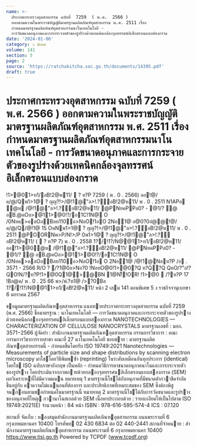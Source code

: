 ```yaml
---
name: >-
  ประกาศกระทรวงอุตสาหกรรม ฉบับที่  7259  ( พ.ศ.  2566 )
  ออกตามความในพระราชบัญญัติมาตรฐานผลิตภัณฑ์อุตสาหกรรม พ.ศ. 2511 เรื่อง 
  กำหนดมาตรฐานผลิตภัณฑ์อุตสาหกรรมนาโนเทคโนโลยี -
  การวัดขนาดอนุภาคและการกระจายตัวของรูปร่างด้วยเทคนิคกล้องจุลทรรศน์อิเล็กตรอนแบบส่องกราด
date: '2024-01-06'
category: ง พิเศษ
volume: 141
section: 5
page: 2
source: 'https://ratchakitcha.soc.go.th/documents/14395.pdf'
draft: true
---
```


# ประกาศกระทรวงอุตสาหกรรม ฉบับที่  7259  ( พ.ศ.  2566 ) ออกตามความในพระราชบัญญัติมาตรฐานผลิตภัณฑ์อุตสาหกรรม พ.ศ. 2511 เรื่อง  กำหนดมาตรฐานผลิตภัณฑ์อุตสาหกรรมนาโนเทคโนโลยี - การวัดขนาดอนุภาคและการกระจายตัวของรูปร่างด้วยเทคนิคกล้องจุลทรรศน์อิเล็กตรอนแบบส่องกราด

!1>@01>ท1/อB!2@ห11/  ? ท?P 7259 ( พ . 0 . 2566) ออ!@/ค/@/Qพ1>1@ ? ญญ?!>/@!1@"ล>!.?์อB!2@ห11/ พ . 0 . 2511 N1APอ ํ@ห /@!1@"ล>!.?์อB!2@ห11/ @PNทคPPล0? - @1/? @ อB.@คOล>@11>@0!?/อ1C!1N@ O /0Nทค>คลOอBลท110์อ>NลO!1อO 2Nอ1@ อ@0?0อํ@@!@/ค/@/Q/@!1@ 15 OหNพ1>1@ ? ญญ?!>/@!1@"ล>!.?์อB!2@ห11/ พ . 0 . 2511 @POORNพ>P/N!>/P 0พ1>1@ ? ญญ?!>/@!1@"ล>!.?์อB!2@ห11/ (  ? ท?P 7) พ . 0 . 2558 1?/!1?/N@@11>ท1/อB!2@ห11/ออ!1>@0ํ@ห /@!1@"ล>!.?์อB!2@ห11/ @PNทคPPล0? - @1/? @ อB.@คOล>@11>@0!?/อ1C!1N@ O /0Nทค>คลOอBลท110์อ>NลO!1อ O 2Nอ1@ /@!1@Nลท?P /อ . 3571 - 2566 R/O ? /?1@0ล>Nอ?0 !NอทO@0!1>@0?Q ท?Q?Q QหO/?"ล!?QO!N/?ท?P!1>@0Q1@>@BN 1@N!็!OR! !1>@0  /?ท?P 17 !Bล@ค/ พ . 0 . 25 66 พ>/พ์.?ท1@ />?0Bล 1?/!1?/N@@11>ท1/อB!2@ห11/ หน้า 2 เลม 141 ตอนพิเศษ 5 ง ราชกิจจานุเบกษา 6 มกราคม 2567

ขอมูลมาตรฐานผลิตภัณฑอุตสาหกรรม แนบทายประกาศกระทรวงอุตสาหกรรม ฉบับที่ 7259 (พ.ศ. 2566) ชื่อมาตรฐาน : นาโนเทคโนโลยี — การวัดขนาดอนุภาคและการกระจายตัวของรูปราง ด้วยเทคนิคกลองจุลทรรศนอิเล็กตรอนแบบสองกราด NANOTECHNOLOGIES — CHARACTERIZATION OF CELLULOSE NANOCRYSTALS มาตรฐานเลขที่ : มอก. 3571−2566 ผู้จัดทํา : สํานักงานมาตรฐานผลิตภัณฑอุตสาหกรรม กรรมการวิชาการ : คณะกรรมการวิชาการรายสาขา คณะที่ 27 นาโนเทคโนโลยี ขอบขาย : มาตรฐานผลิตภัณฑอุตสาหกรรมนี้ - กําหนดขึ้นโดยรับ ISO 19749:2021 Nanotechnologies — Measurements of particle size and shape distributions by scanning electron microscopy มาใชโดยวิธีพิมพซ้ํา (reprinting) ในระดับเหมือนกันทุกประการ (identical) โดยใช ISO ฉบับภาษาอังกฤษ เป็นหลัก - กําหนดวิธีการหาขนาดอนุภาคนาโนและการกระจายตัวของรูปราง โดยประเมินจากภาพถายด้วยกลองจุลทรรศนอิเล็กตรอนแบบสองกราด (SEM) ผลวิเคราะหที่ได้มีความแมน หมายเหตุ 1 มาตรฐานนี้ใชได้กับอนุภาคที่มีขนาดต่ํากวาขีดจํากัดขึ้นอยู่กับ คาความไม่แนนอนที่ต้องการ และประสิทธิภาพที่เหมาะสมของ SEM ซึ่งต้องพิสูจนกอนตามขอกําหนดในมาตรฐานนี้ หมายเหตุ 2 มาตรฐานนี้ใชได้กับการวัดขนาดและรูปรางของอนุภาคที่ใหญ กวานาโนสเกลด้วย SEM เนื้อหาประกอบด้วย : รายละเอียดให้เป็นไปตาม ISO 19749:2021(E) จํานวนหน้า : 84 หน้า ISBN : 978-616-595-574-4 ICS : 07.120

สถานที่ จัดเก็บ : หองสมุดสํานักงานมาตรฐานผลิตภัณฑอุตสาหกรรม ถนนพระรามที่ 6 กรุงเทพมหานคร 10400 โทรศัพท 02 430 6834 ต่อ 02 440-2441 สถานที่จําหนาย : สํานักงานมาตรฐานผลิตภัณฑอุตสาหกรรม ถนนพระรามที่ 6 กรุงเทพมหานคร 10400 https://www.tisi.go.th Powered by TCPDF (www.tcpdf.org)
